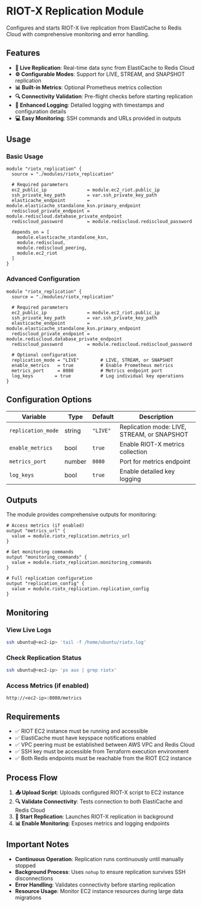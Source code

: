 # RIOT-X Replication Module

Configures and starts RIOT-X live replication from ElastiCache to Redis Cloud with comprehensive monitoring and error handling.

## Features

- **🔄 Live Replication**: Real-time data sync from ElastiCache to Redis Cloud
- **⚙️ Configurable Modes**: Support for LIVE, STREAM, and SNAPSHOT replication
- **📊 Built-in Metrics**: Optional Prometheus metrics collection
- **🔍 Connectivity Validation**: Pre-flight checks before starting replication
- **📝 Enhanced Logging**: Detailed logging with timestamps and configuration details
- **💻 Easy Monitoring**: SSH commands and URLs provided in outputs

## Usage

### Basic Usage
```hcl
module "riotx_replication" {
  source = "./modules/riotx_replication"
  
  # Required parameters
  ec2_public_ip               = module.ec2_riot.public_ip
  ssh_private_key_path        = var.ssh_private_key_path
  elasticache_endpoint        = module.elasticache_standalone_ksn.primary_endpoint
  rediscloud_private_endpoint = module.rediscloud.database_private_endpoint
  rediscloud_password         = module.rediscloud.rediscloud_password
  
  depends_on = [
    module.elasticache_standalone_ksn,
    module.rediscloud,
    module.rediscloud_peering,
    module.ec2_riot
  ]
}
```

### Advanced Configuration
```hcl
module "riotx_replication" {
  source = "./modules/riotx_replication"
  
  # Required parameters
  ec2_public_ip               = module.ec2_riot.public_ip
  ssh_private_key_path        = var.ssh_private_key_path
  elasticache_endpoint        = module.elasticache_standalone_ksn.primary_endpoint
  rediscloud_private_endpoint = module.rediscloud.database_private_endpoint
  rediscloud_password         = module.rediscloud.rediscloud_password
  
  # Optional configuration
  replication_mode = "LIVE"        # LIVE, STREAM, or SNAPSHOT
  enable_metrics   = true          # Enable Prometheus metrics
  metrics_port     = 8080          # Metrics endpoint port
  log_keys        = true           # Log individual key operations
}
```

## Configuration Options

| Variable | Type | Default | Description |
|----------|------|---------|-------------|
| `replication_mode` | string | `"LIVE"` | Replication mode: LIVE, STREAM, or SNAPSHOT |
| `enable_metrics` | bool | `true` | Enable RIOT-X metrics collection |
| `metrics_port` | number | `8080` | Port for metrics endpoint |
| `log_keys` | bool | `true` | Enable detailed key logging |

## Outputs

The module provides comprehensive outputs for monitoring:

```hcl
# Access metrics (if enabled)
output "metrics_url" {
  value = module.riotx_replication.metrics_url
}

# Get monitoring commands
output "monitoring_commands" {
  value = module.riotx_replication.monitoring_commands
}

# Full replication configuration
output "replication_config" {
  value = module.riotx_replication.replication_config
}
```

## Monitoring

### View Live Logs
```bash
ssh ubuntu@<ec2-ip> 'tail -f /home/ubuntu/riotx.log'
```

### Check Replication Status
```bash
ssh ubuntu@<ec2-ip> 'ps aux | grep riotx'
```

### Access Metrics (if enabled)
```
http://<ec2-ip>:8080/metrics
```

## Requirements

- ✅ RIOT EC2 instance must be running and accessible
- ✅ ElastiCache must have keyspace notifications enabled  
- ✅ VPC peering must be established between AWS VPC and Redis Cloud
- ✅ SSH key must be accessible from Terraform execution environment
- ✅ Both Redis endpoints must be reachable from the RIOT EC2 instance

## Process Flow

1. **📤 Upload Script**: Uploads configured RIOT-X script to EC2 instance
2. **🔍 Validate Connectivity**: Tests connection to both ElastiCache and Redis Cloud
3. **🚀 Start Replication**: Launches RIOT-X replication in background
4. **📊 Enable Monitoring**: Exposes metrics and logging endpoints

## Important Notes

- **Continuous Operation**: Replication runs continuously until manually stopped
- **Background Process**: Uses `nohup` to ensure replication survives SSH disconnections
- **Error Handling**: Validates connectivity before starting replication
- **Resource Usage**: Monitor EC2 instance resources during large data migrations
